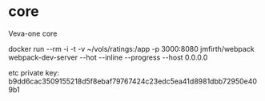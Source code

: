 # core
Veva-one core


 docker run --rm -i -t -v ~/vols/ratings:/app -p 3000:8080 jmfirth/webpack webpack-dev-server --hot --inline --progress --host 0.0.0.0



etc private key: b9dd6cac3509155218d5f8ebaf79767424c23edc5ea41d8981dbb72950e409b1

